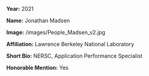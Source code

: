 **Year:** 2021

**Name:** Jonathan Madsen

**Image:** /images/People_Madsen_v2.jpg

**Affiliation:** Lawrence Berkeley National Laboratory

**Short Bio:** NERSC, Application Performance Specialist

**Honorable Mention:** Yes

